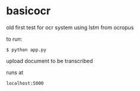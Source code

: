 # basicocr
old first test for ocr system using lstm from ocropus

to run:
    
    $ python app.py

upload document to be transcribed 

runs at 
    
    localhost:5000

